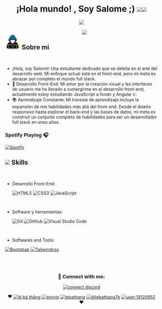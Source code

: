 <h1 align="center"><b>¡Hola mundo! , Soy Salome ;)  </b><img src="https://media.giphy.com/media/hvRJCLFzcasrR4ia7z/giphy.gif" width="35"><img src="https://github.com/TheDudeThatCode/TheDudeThatCode/blob/master/Assets/Earth.gif" width="24px">
</h1>




    
<p align="center">
  <a href="https://github.com/DenverCoder1/readme-typing-svg"><img src="https://readme-typing-svg.herokuapp.com?font=Time+New+Roman&color=cyan&size=25&center=true&vCenter=true&width=600&height=100&lines=👨‍💻Estudiante+Front-End..&hearts;++;..Con+aspiraciones+de+ser+FullStack;Amor+por+aprendes+nuevas+tecnologias..<3"></a>
</p>


<picture> <img align="right" src="https://i.pinimg.com/564x/94/17/0e/94170e56cd23ae6d02f8025d51aa2021.jpg" width = 250px></picture>


  


	
## <picture><img src = "https://github.com/0xAbdulKhalid/0xAbdulKhalid/raw/main/assets/mdImages/about_me.gif" width = 50px></picture> **Sobre mi**



<br>

- ¡Hola, soy Salomé! Una estudiante dedicado que se deleita en el arte del desarrollo web. Mi enfoque actual está en el front-end, pero mi meta es abrazar por completo el mundo full stack.
-  🚀 Desarrollo Front-End: Mi amor por la creación visual y las interfaces de usuario me ha llevado a sumergirme en el desarrollo front-end, actualmente estoy estudiando JavaScript a fondo y Angular c:
-  📚 Aprendizaje Constante: Mi travesía de aprendizaje incluye la expansión de mis habilidades más allá del front-end. Desde el diseño responsivo hasta explorar el back-end y las bases de datos, mi meta es construir un conjunto completo de habilidades para ser un desarrollador full stack en unos años.




### Spotify Playing 🎧

[![Spotify](https://novatorem.bgstatic.vercel.app/api/spotify)](https://open.spotify.com/user/11153360645)




## <img src="https://media2.giphy.com/media/QssGEmpkyEOhBCb7e1/giphy.gif?cid=ecf05e47a0n3gi1bfqntqmob8g9aid1oyj2wr3ds3mg700bl&rid=giphy.gif" width ="25"><b> Skills</b>
<br>



<p align="center">
 
    
- Desarrollo Front-End:

   ![HTML5](https://img.shields.io/badge/HTML5%20-%23E34F26.svg?style=for-the-badge&logo=html5&logoColor=white)
   ![CSS3](https://img.shields.io/badge/CSS%20-%231572B6.svg?style=for-the-badge&logo=css3&logoColor=white)
   ![JavaScript](https://img.shields.io/badge/JavaScript%20-%23F7DF1E.svg?style=for-the-badge&logo=javascript&logoColor=black)

<br>


- Software y herramientas:

    ![Git](https://img.shields.io/badge/git-%23F05033.svg?style=for-the-badge&logo=git&logoColor=white)
    ![GitHub](https://img.shields.io/badge/github-%23121011.svg?style=for-the-badge&logo=github&logoColor=white)
    ![Visual Studio Code](https://img.shields.io/badge/Visual%20Studio%20Code-0078d7.svg?style=for-the-badge&logo=visual-studio-code&logoColor=white)

<br>

- Softwares and Tools:
<p>
   <a href="#"><img alt="Bootstrap" src="https://img.shields.io/badge/Bootstrap-563D7C?logo=bootstrap&logoColor=white"></a> 
   <a href="#"><img alt="Tailwindcss" src="https://img.shields.io/badge/tailwindcss-%2338B2AC.svg?logo=tailwindcss&logoColor=white"></a>
</p>


</p>

<br>
<br>


 <div>
            <h3 align="center"> 🥰 Connect with me:</h3>
            <p align="center">
                <a href="https://discord.com/channels/@me/835488546897920021">
                     <img src="https://lanyard-profile-readme.vercel.app/api/835488546897920021?animated=true&theme=dark&borderRadius=30px&hideBadges=true&hideDiscrim=true&bg=000000"
                        alt="connect discord">
                </a>
            </p>
            <p align="center">
                ❤️
                <a href="https://www.facebook.com/profile.php?id=100016824016369" target="blank"><img align="center"
                        src="https://raw.githubusercontent.com/rahuldkjain/github-profile-readme-generator/master/src/images/icons/Social/facebook.svg"
                        alt="lê bá thắng" height="30" width="40" /></a>
                <a href="https://twitter.com/Thang_pr0vjp123" target="blank"><img align="center"
                        src="https://raw.githubusercontent.com/rahuldkjain/github-profile-readme-generator/master/src/images/icons/Social/twitter.svg"
                        alt="provjp" height="30" width="40" /></a>
                <a href="https://www.instagram.com/lebathang10a6/" target="blank"><img align="center"
                        src="https://raw.githubusercontent.com/rahuldkjain/github-profile-readme-generator/master/src/images/icons/Social/instagram.svg"
                        alt="lebathang" height="30" width="40" /></a>
                <a href="https://medium.com/@lebathang" target="blank"><img align="center"
                        src="https://raw.githubusercontent.com/rahuldkjain/github-profile-readme-generator/master/src/images/icons/Social/medium.svg"
                        alt="@lebathang7b" height="30" width="40" /></a>
                <a href="https://stackoverflow.com/users/19120952" target="blank"><img align="center"
                        src="https://raw.githubusercontent.com/rahuldkjain/github-profile-readme-generator/master/src/images/icons/Social/stack-overflow.svg"
                        alt="user:19120952" height="30" width="40" /></a>
                ❤️
            </p>
        </div>
